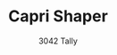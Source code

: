 ---
layout: product
title: Capri Shaper 
subtitle: 3042 Tally
price: '38.00'
feature_image: 
  - /neopower-net/3042-front.png
  - /neopower-net/3042-back.png
categories: 
  - The Upgraders
  - Tummy & Waist
  - Back Support
  - Rear & Hips
  - Thighs & Legs
  - Full Body
  - Daily Use
  - Post Surgical
  - Postpartum
  - Body Shapers
  - Middle Hook Eye & Zipper
---